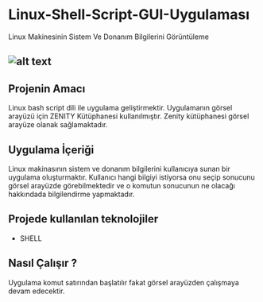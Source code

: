 # Linux-Shell-Script-GUI-Uygulaması
Linux Makinesinin Sistem Ve Donanım Bilgilerini Görüntüleme
## ![alt text](https://p.kindpng.com/picc/s/97-975811_linux-logo-png-linux-logo-png-transparent-background.png)

## Projenin Amacı
Linux bash script dili ile uygulama geliştirmektir. Uygulamanın görsel arayüzü için  ZENITY Kütüphanesi kullanılmıştır. Zenity kütüphanesi görsel arayüze olanak sağlamaktadır.

## Uygulama  İçeriği
Linux makinasının sistem ve donanım bilgilerini kullanıcıya sunan bir uygulama oluşturmaktır. Kullanıcı hangi bilgiyi istiyorsa onu seçip sonucunu görsel arayüzde görebilmektedir ve o komutun sonucunun ne olacağı hakkındada bilgilendirme yapmaktadır. 

## Projede kullanılan teknolojiler
 - SHELL

## Nasıl Çalışır ?
Uygulama komut satırından başlatılır fakat görsel arayüzden çalışmaya devam edecektir.

 
     
